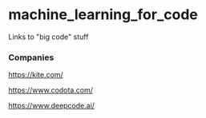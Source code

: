 # machine_learning_for_code
Links to "big code" stuff

### Companies

https://kite.com/

https://www.codota.com/

https://www.deepcode.ai/

